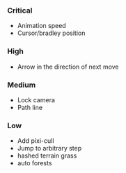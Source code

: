 ### Critical
- Animation speed
- Cursor/bradley position
### High
- Arrow in the direction of next move
### Medium
- Lock camera
- Path line
### Low
- Add pixi-cull
- Jump to arbitrary step
- hashed terrain grass
- auto forests
